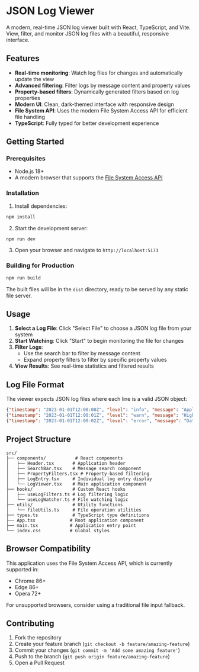 # JSON Log Viewer

A modern, real-time JSON log viewer built with React, TypeScript, and Vite. View, filter, and monitor JSON log files with a beautiful, responsive interface.

## Features

- **Real-time monitoring**: Watch log files for changes and automatically update the view
- **Advanced filtering**: Filter logs by message content and property values
- **Property-based filters**: Dynamically generated filters based on log properties
- **Modern UI**: Clean, dark-themed interface with responsive design
- **File System API**: Uses the modern File System Access API for efficient file handling
- **TypeScript**: Fully typed for better development experience

## Getting Started

### Prerequisites

- Node.js 18+ 
- A modern browser that supports the [File System Access API](https://caniuse.com/native-filesystem-api)

### Installation

1. Install dependencies:
```bash
npm install
```

2. Start the development server:
```bash
npm run dev
```

3. Open your browser and navigate to `http://localhost:5173`

### Building for Production

```bash
npm run build
```

The built files will be in the `dist` directory, ready to be served by any static file server.

## Usage

1. **Select a Log File**: Click "Select File" to choose a JSON log file from your system
2. **Start Watching**: Click "Start" to begin monitoring the file for changes
3. **Filter Logs**: 
   - Use the search bar to filter by message content
   - Expand property filters to filter by specific property values
4. **View Results**: See real-time statistics and filtered results

## Log File Format

The viewer expects JSON log files where each line is a valid JSON object:

```json
{"timestamp": "2023-01-01T12:00:00Z", "level": "info", "message": "Application started"}
{"timestamp": "2023-01-01T12:00:01Z", "level": "warn", "message": "High memory usage detected"}
{"timestamp": "2023-01-01T12:00:02Z", "level": "error", "message": "Database connection failed", "error": "ECONNREFUSED"}
```

## Project Structure

```
src/
├── components/           # React components
│   ├── Header.tsx       # Application header
│   ├── SearchBar.tsx    # Message search component
│   ├── PropertyFilters.tsx # Property-based filtering
│   ├── LogEntry.tsx     # Individual log entry display
│   └── LogViewer.tsx    # Main application component
├── hooks/               # Custom React hooks
│   ├── useLogFilters.ts # Log filtering logic
│   └── useLogWatcher.ts # File watching logic
├── utils/               # Utility functions
│   └── fileUtils.ts     # File operation utilities
├── types.ts             # TypeScript type definitions
├── App.tsx             # Root application component
├── main.tsx            # Application entry point
└── index.css           # Global styles
```

## Browser Compatibility

This application uses the File System Access API, which is currently supported in:
- Chrome 86+
- Edge 86+
- Opera 72+

For unsupported browsers, consider using a traditional file input fallback.

## Contributing

1. Fork the repository
2. Create your feature branch (`git checkout -b feature/amazing-feature`)
3. Commit your changes (`git commit -m 'Add some amazing feature'`)
4. Push to the branch (`git push origin feature/amazing-feature`)
5. Open a Pull Request 